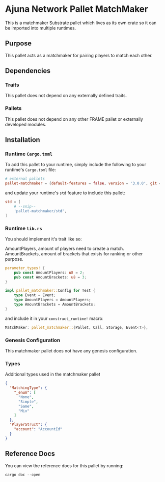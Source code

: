 # Ajuna Network Pallet MatchMaker

This is a matchmaker Substrate pallet which lives as its own crate so it can be imported into multiple runtimes.

## Purpose

This pallet acts as a matchmaker for pairing players to match each other.

## Dependencies

### Traits

This pallet does not depend on any externally defined traits.

### Pallets

This pallet does not depend on any other FRAME pallet or externally developed modules.

## Installation

### Runtime `Cargo.toml`

To add this pallet to your runtime, simply include the following to your runtime's `Cargo.toml` file:

```TOML
# external pallets
pallet-matchmaker = {default-features = false, version = '3.0.0', git = 'https://github.com/ajuna-network/pallet-jton-matchmaker.git', tag = 'monthly-2021-10' }
```

and update your runtime's `std` feature to include this pallet:

```TOML
std = [
    # --snip--
    'pallet-matchmaker/std',
]
```

### Runtime `lib.rs`

You should implement it's trait like so:

AmountPlayers, amount of players need to create a match.
AmountBrackets, amount of brackets that exists for ranking or other purpose.

```rust
parameter_types! {
	pub const AmountPlayers: u8 = 2;
	pub const AmountBrackets: u8 = 3;
}

impl pallet_matchmaker::Config for Test {
	type Event = Event;
	type AmountPlayers = AmountPlayers;
	type AmountBrackets = AmountBrackets;
}
```

and include it in your `construct_runtime!` macro:

```rust
MatchMaker: pallet_matchmaker::{Pallet, Call, Storage, Event<T>},
```

### Genesis Configuration

This matchmaker pallet does not have any genesis configuration.

### Types

Additional types used in the matchmaker pallet

```json
{
  "MatchingType": {
    "_enum": [
      "None",
      "Simple",
      "Same",
      "Mix"
    ]
  },
  "PlayerStruct": {
    "account": "AccountId"
  }
}
```

## Reference Docs

You can view the reference docs for this pallet by running:

```
cargo doc --open
```
